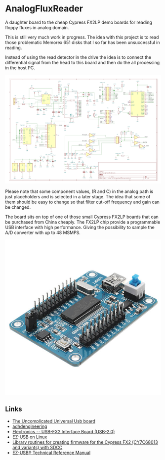 # AnalogFluxReader
A daughter board to the cheap Cypress  FX2LP demo boards for reading floppy fluxes in analog domain.

This is still very much work in progress. The idea with this project is to read those problematic Memorex 651 disks that I so far has been unsuccessful in reading.

Instead of using the read detector in the drive the idea is to connect the differential signal from the head to this board and then do the all processing in the host PC. 

![Schematic](https://raw.githubusercontent.com/MattisLind/AnalogFluxReader/master/AnalogFluxReader.png)

Please note that some component values, (R and C) in the analog path is just placeholders and is selected in a later stage. The idea that some of them should be easy to change so that filter cut-off frequency and gain can be changed.

The board sits on top of one of those small Cypress FX2LP boards that can be purchased from China cheaply. The FX2LP chip provide a programmable USB interface with high performance. Giving the possibility to sample the A/D converter with up to 48 MSMPS.

![FX2LP](https://raw.githubusercontent.com/MattisLind/AnalogFluxReader/master/fx2lp.jpeg)

## Links
* [The Uncomplicated Universal Usb board](http://lea.hamradio.si/~s57uuu/uuusb/index.htm)
* [adhdengineering](https://adhdengineering.wordpress.com/tag/fx2lp/)
* [Electronics -- USB-FX2 Interface Board (USB-2.0)](https://www.triplespark.net/elec/periph/USB-FX2/)
* [EZ-USB on Linux](http://www.linux-usb.org/ezusb/)
* [Library routines for creating firmware for the Cypress FX2 (CY7C68013 and variants) with SDCC](https://github.com/djmuhlestein/fx2lib)
* [EZ-USB® Technical Reference Manual](https://www.cypress.com/file/126446/download)


